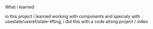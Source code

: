 
What i learned 

in this project i learned working with components and specialy with usestate/useref/state-lifting, i did this with a code allong project / video
